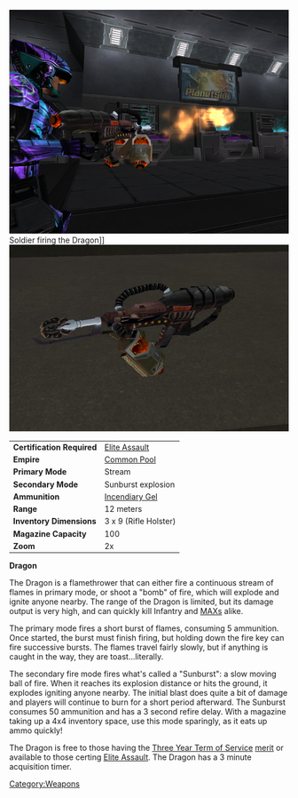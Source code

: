 ![](images/Dragon1.jpg "fig:Dragon1.jpg") Soldier firing the Dragon\]\]
![](images/Dragon.jpg "fig:Dragon.jpg")

|                            |                                     |
| -------------------------- | ----------------------------------- |
| **Certification Required** | [Elite Assault](Elite_Assault.md)   |
| **Empire**                 | [Common Pool](Common_Pool.md)       |
| **Primary Mode**           | Stream                              |
| **Secondary Mode**         | Sunburst explosion                  |
| **Ammunition**             | [Incendiary Gel](Incendiary_Gel.md) |
| **Range**                  | 12 meters                           |
| **Inventory Dimensions**   | 3 x 9 (Rifle Holster)               |
| **Magazine Capacity**      | 100                                 |
| **Zoom**                   | 2x                                  |

**Dragon**

The Dragon is a flamethrower that can either fire a continuous stream of
flames in primary mode, or shoot a "bomb" of fire, which will explode
and ignite anyone nearby. The range of the Dragon is limited, but its
damage output is very high, and can quickly kill Infantry and
[MAXs](Mechanized_Assault_Exo-Suit.md) alike.

The primary mode fires a short burst of flames, consuming 5 ammunition.
Once started, the burst must finish firing, but holding down the fire
key can fire successive bursts. The flames travel fairly slowly, but if
anything is caught in the way, they are toast...literally.

The secondary fire mode fires what's called a "Sunburst": a slow moving
ball of fire. When it reaches its explosion distance or hits the ground,
it explodes igniting anyone nearby. The initial blast does quite a bit
of damage and players will continue to burn for a short period
afterward. The Sunburst consumes 50 ammunition and has a 3 second refire
delay. With a magazine taking up a 4x4 inventory space, use this mode
sparingly, as it eats up ammo quickly!

The Dragon is free to those having the [Three Year Term of
Service](Term_of_Service.md) [merit](merit.md) or
available to those certing [Elite Assault](Elite_Assault.md).
The Dragon has a 3 minute acquisition timer.

[Category:Weapons](Category:Weapons.md)
